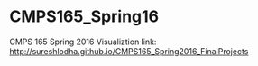 # CMPS165_Spring16
CMPS 165 Spring 2016
Visualiztion link: http://sureshlodha.github.io/CMPS165_Spring2016_FinalProjects
